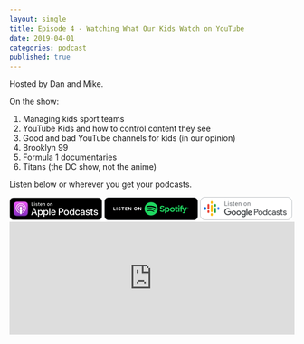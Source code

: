 ```yaml
---
layout: single
title: Episode 4 - Watching What Our Kids Watch on YouTube
date: 2019-04-01
categories: podcast
published: true
---
```


Hosted by Dan and Mike.

On the show:

1. Managing kids sport teams
2. YouTube Kids and how to control content they see
3. Good and bad YouTube channels for kids (in our opinion)
4. Brooklyn 99
5. Formula 1 documentaries
6. Titans (the DC show, not the anime)

Listen below or wherever you get your podcasts.

<a href="https://itunes.apple.com/au/podcast/ordinary-dads/id1455441874">
<img src="/assets/images/ApplePod.jpg"></a>

<a href="https://open.spotify.com/show/5u6qyzeOUh3gIfsuNpjJTj">
<img src="/assets/images/Spotify.png"></a>

<a href="https://www.google.com/podcasts?feed=aHR0cHM6Ly9yc3Mud2hvb3Noa2FhLmNvbS9yc3MvcG9kY2FzdC9pZC82MjMz">
<img src="/assets/images/google_podcasts164.png"></a>


<iframe width="100%" height="200" src="https://player.whooshkaa.com/player/episode/id/352112?visual=true&sharing=true" frameborder="0" style="width: 100%; height: 200px"></iframe>
